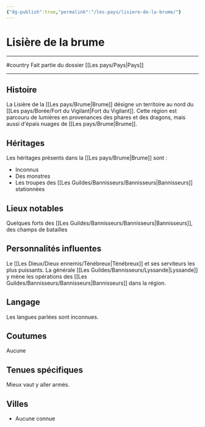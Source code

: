 ```yaml
---
{"dg-publish":true,"permalink":"/les-pays/lisiere-de-la-brume/"}
---
```


# Lisière de la brume
---
#country 
Fait partie du dossier [[Les pays/Pays\|Pays]]

-------
## Histoire
La Lisière de la [[Les pays/Brume\|Brume]] désigne un territoire au nord du [[Les pays/Borée/Fort du Vigilant\|Fort du Vigilant]]. Cette région est parcouru de lumières en provenances des phares et des dragons, mais aussi d'épais nuages de [[Les pays/Brume\|Brume]].
## Héritages
Les héritages présents dans la [[Les pays/Brume\|Brume]] sont :
- Inconnus
- Des monstres
- Les troupes des [[Les Guildes/Bannisseurs/Bannisseurs\|Bannisseurs]] stationnées
## Lieux notables
Quelques forts des [[Les Guildes/Bannisseurs/Bannisseurs\|Bannisseurs]], des champs de batailles
## Personnalités influentes
Le [[Les Dieux/Dieux ennemis/Ténébreux\|Ténébreux]] et ses serviteurs les plus puissants. La générale [[Les Guildes/Bannisseurs/Lyssande\|Lyssande]] y mène les opérations des [[Les Guildes/Bannisseurs/Bannisseurs\|Bannisseurs]] dans la région.
## Langage
Les langues parlées sont inconnues.
## Coutumes
Aucune
## Tenues spécifiques
Mieux vaut y aller armés.
## Villes
- Aucune connue